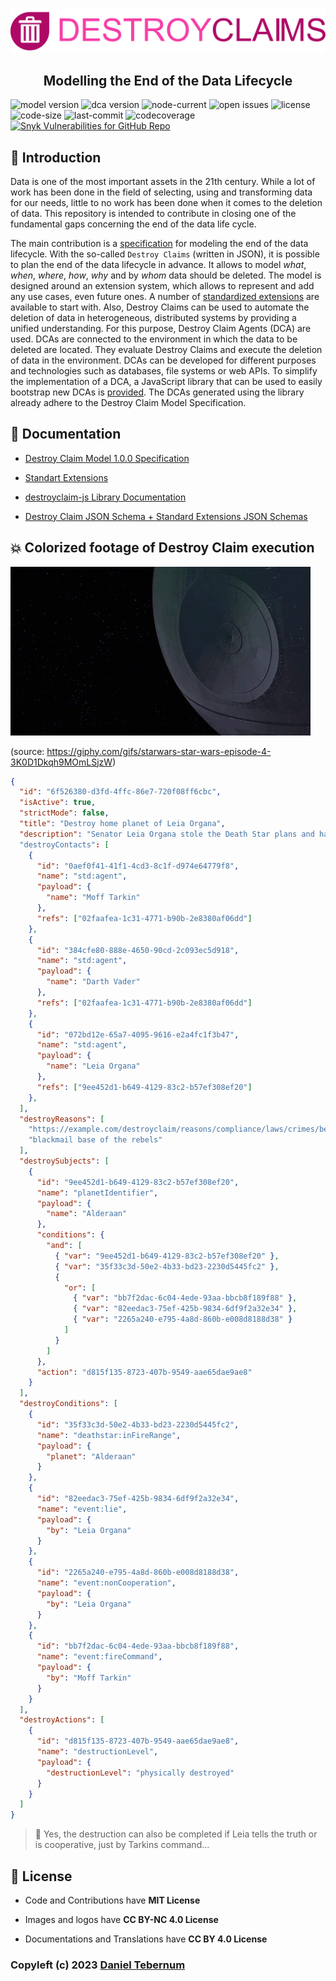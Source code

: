 ![Destroy Claims Banner](docs/img/logo_transparent.png)

<h2 align="center">Modelling the End of the Data Lifecycle</h2>

![model version](https://img.shields.io/badge/model%20version-1.0.0-green?style=flat-square)
![dca version](https://img.shields.io/badge/dynamic/json?style=flat-square&label=DCA%20version&query=version&url=https%3A%2F%2Fraw.githubusercontent.com%2FDaTebe%2Fdestroyclaims%2Fmain%2Fpackage.json)
![node-current](https://img.shields.io/badge/dynamic/json?style=flat-square&logo=Node.js&label=node&query=engines.node&url=https%3A%2F%2Fraw.githubusercontent.com%2FDaTebe%2Fdestroyclaims%2Fmain%2Fpackage.json)
![open issues](https://img.shields.io/github/issues/DaTebe/destroyclaims?style=flat-square)
![license](https://img.shields.io/github/license/DaTebe/destroyclaims?style=flat-square)
![code-size](https://img.shields.io/github/languages/code-size/DaTebe/destroyclaims?style=flat-square)
![last-commit](https://img.shields.io/github/last-commit/DaTebe/destroyclaims?style=flat-square)
![codecoverage](https://img.shields.io/badge/coverage-100%25-green?style=flat-square)
[![Snyk Vulnerabilities for GitHub Repo](https://img.shields.io/snyk/vulnerabilities/github/datebe/destroyclaims?style=flat-square)](https://snyk.io/test/github/datebe/destroyclaims)

## 🚀 Introduction

Data is one of the most important assets in the 21th century.
While a lot of work has been done in the field of selecting, using and transforming data for our needs, little to no work has been done when it comes to the deletion of data.
This repository is intended to contribute in closing one of the fundamental gaps concerning the end of the data life cycle.

The main contribution is a [specification](docs/destroy-claim.md) for modeling the end of the data lifecycle.
With the so-called `Destroy Claims` (written in JSON), it is possible to plan the end of the data lifecycle in advance.
It allows to model _what_, _when_, _where_, _how_, _why_ and by _whom_ data should be deleted.
The model is designed around an extension system, which allows to represent and add any use cases, even future ones.
A number of [standardized extensions](/docs/std-extensions.md) are available to start with.
Also, Destroy Claims can be used to automate the deletion of data in heterogeneous, distributed systems by providing a unified understanding.
For this purpose, Destroy Claim Agents (DCA) are used.
DCAs are connected to the environment in which the data to be deleted are located.
They evaluate Destroy Claims and execute the deletion of data in the environment.
DCAs can be developed for different purposes and technologies such as databases, file systems or web APIs.
To simplify the implementation of a DCA, a JavaScript library that can be used to easily bootstrap new DCAs is [provided](docs/destroyclaim-js.md).
The DCAs generated using the library already adhere to the Destroy Claim Model Specification.

## 📑 Documentation

+ [Destroy Claim Model 1.0.0 Specification](docs/destroy-claim.md)

+ [Standart Extensions](docs/std-extensions.md)

+ [destroyclaim-js Library Documentation](docs/destroyclaim-js.md/)

+ [Destroy Claim JSON Schema + Standard Extensions JSON Schemas](schema/)

## 💥 Colorized footage of Destroy Claim execution

![Destroy Claims Banner](docs/img/destroy.gif)

(source: https://giphy.com/gifs/starwars-star-wars-episode-4-3K0D1Dkqh9MOmLSjzW)

```json
{
  "id": "6f526380-d3fd-4ffc-86e7-720f08ff6cbc",
  "isActive": true,
  "strictMode": false,
  "title": "Destroy home planet of Leia Organa",
  "description": "Senator Leia Organa stole the Death Star plans and handed them over to the rebels. We have to find out the location of the rebel base. For this we blackmail the senator by destroying her home planet in case of non-cooperation or lie."
  "destroyContacts": [
    {
      "id": "0aef0f41-41f1-4cd3-8c1f-d974e64779f8",
      "name": "std:agent",
      "payload": {
        "name": "Moff Tarkin"
      },
      "refs": ["02faafea-1c31-4771-b90b-2e8380af06dd"]
    },
    {
      "id": "384cfe80-888e-4650-90cd-2c093ec5d918",
      "name": "std:agent",
      "payload": {
        "name": "Darth Vader"
      },
      "refs": ["02faafea-1c31-4771-b90b-2e8380af06dd"]
    },
    {
      "id": "072bd12e-65a7-4095-9616-e2a4fc1f3b47",
      "name": "std:agent",
      "payload": {
        "name": "Leia Organa"
      },
      "refs": ["9ee452d1-b649-4129-83c2-b57ef308ef20"]
    },
  ],
  "destroyReasons": [
    "https://example.com/destroyclaim/reasons/compliance/laws/crimes/betrayal-of-secrets",
    "blackmail base of the rebels"
  ],
  "destroySubjects": [
    {
      "id": "9ee452d1-b649-4129-83c2-b57ef308ef20",
      "name": "planetIdentifier",
      "payload": {
        "name": "Alderaan"
      },
      "conditions": {
        "and": [
          { "var": "9ee452d1-b649-4129-83c2-b57ef308ef20" },
          { "var": "35f33c3d-50e2-4b33-bd23-2230d5445fc2" },
          { 
            "or": [
              { "var": "bb7f2dac-6c04-4ede-93aa-bbcb8f189f88" },
              { "var": "82eedac3-75ef-425b-9834-6df9f2a32e34" },
              { "var": "2265a240-e795-4a8d-860b-e008d8188d38" }
            ] 
          }
        ]
      },
      "action": "d815f135-8723-407b-9549-aae65dae9ae8"
    }
  ],
  "destroyConditions": [
    {
      "id": "35f33c3d-50e2-4b33-bd23-2230d5445fc2",
      "name": "deathstar:inFireRange",
      "payload": {
        "planet": "Alderaan"
      }
    },
    {
      "id": "82eedac3-75ef-425b-9834-6df9f2a32e34",
      "name": "event:lie",
      "payload": {
        "by": "Leia Organa"
      }
    },
    {
      "id": "2265a240-e795-4a8d-860b-e008d8188d38",
      "name": "event:nonCooperation",
      "payload": {
        "by": "Leia Organa"
      }
    },
    {
      "id": "bb7f2dac-6c04-4ede-93aa-bbcb8f189f88",
      "name": "event:fireCommand",
      "payload": {
        "by": "Moff Tarkin"
      }
    }
  ],
  "destroyActions": [
    {
      "id": "d815f135-8723-407b-9549-aae65dae9ae8",
      "name": "destructionLevel",
      "payload": {
        "destructionLevel": "physically destroyed"
      }
    }
  ]
}
```

> 🥸 Yes, the destruction can also be completed if Leia tells the truth or is cooperative, just by Tarkins command... 

## 📃 License

+ Code and Contributions have **MIT License**

+ Images and logos have **CC BY-NC 4.0 License**

+ Documentations and Translations have **CC BY 4.0 License**

### Copyleft (c) 2023 [Daniel Tebernum](https://github.com/DaTebe)
